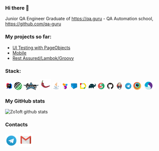 ### Hi there 👋
Junior QA Engineer
Graduate of https://qa.guru - QA Automation school, https://github.com/qa-guru

### My projects so far:
+ [UI Testing with PageObjects](https://github.com/Zo1oft/UI_PAgeObjects_Tests)
+ [Mobile](https://github.com/Zo1oft/qa_guru_11_mobile_testing_emulation)
+ [Rest Assured/Lambok/Groovy](https://github.com/Zo1oft/qa_guru_11_API_Groovy_Lambok)

### Stack:
<p>
<img width="5%" title="IntelliJ IDEA" src="images/logo/Intelij_IDEA.svg">
<img width="5%" title="Rest-Assured" src="images/logo/rest-assured.png">
<img width="10%" title="Groovy" src="images/logo/groovy.png">
<img width="7%" title="Lombok" src="images/logo/lombok.png">
<img width="5%" title="Java" src="images/logo/Java.svg">
<img width="5%" title="Selenide" src="images/logo/Selenide.svg">
  <img width="5%" title="Selenoid" src="images/logo/Selenoid.svg">
<img width="5%" title="Allure Report" src="images/logo/Allure_Report.svg">
<img width="5%" title="Gradle" src="images/logo/Gradle.svg">
<img width="5%" title="JUnit5" src="images/logo/JUnit5.svg">
<img width="5%" title="GitHub" src="images/logo/GitHub.svg">
<img width="5%" title="Jenkins" src="images/logo/Jenkins.svg">
<img width="5%" title="Telegram" src="images/logo/Telegram.svg">
 <img width="5%" title="Browserstack" src="images/logo/browserstack-icon.svg">
<img width="8%" title="Appium" src="images/logo/appium.png">
</p>

### My GitHub stats
![Zo1oft github stats](https://github-readme-stats.vercel.app/api?username=Zo1oft&show_icons=true&theme=radical)

### Contacts
[![Telegram](images/logo/Telegram.png)](https://t.me/Zoloft) [![Email](images/logo//Gmail_Icon.png)](mailto:tryzoloft@gmail.com)
